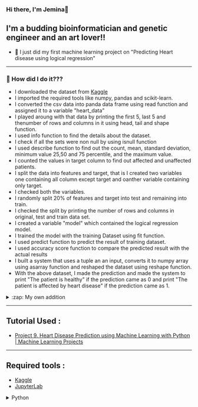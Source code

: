 ### Hi there, I'm Jemina👋


## I'm a budding bioinformatician and genetic engineer and an art lover!!

- 🔭 I just did my first machine learning project on "Predicting Heart disease using logical regression"


---

### 📕 How did I do it???

<!-- BLOG-POST-LIST:START -->
- I downloaded the dataset from [Kaggle](https://www.kaggle.com/ronitf/heart-disease-uci) 
- I imported the required tools like numpy, pandas and scikit-learn.
- I converted the csv data into panda data frame using read function and assigned it to a variable "heart_data"
- I played aroung with that data by printing the first 5, last 5 and thenumber of rows and columns in it using head, tail and shape function.
- I used info function to find the details about the dataset.
- I check if all the sets were non null by using isnull function
- I used describe function to find out the count, mean, standard deviation, minimum value 25,50 and 75 percentile, and the maximum value.
- I counted the values in target column to find out affected and unaffected patients.
- I split the data into features and target, that is I created two variables one containing all column except target and oanther variable containing only target.
- I checked both the variables.
- I randomly split 20% of features and target into test and remaining into train.
- I checked the split by printing the number of rows and columns in original, test and train data set.
- I created a variable "model" which contained the logical regression model.
- I trained the model with the training Dataset using fit function.
- I used predict function to predict the result of training dataset.
- I used accuracy score function to compare the predicted result with the actual results
- I built a system that uses a tuple an an input, converts it to numpy array using asarray function and reshaped the dataset using reshape function.
- With the above dataset, I made the prediction and made the system to print "The patient is healthy" if the prediction came as 0 and print "The patient is affected by heart disease" if the prediction came as 1.

<details>
  <summary>:zap: My own addition</summary>
  
<!--START_SECTION:activity-->
1. I wanted the user to enter the data rather than changing values in code itself.
2. Therefore, I printed out questions like "Your age and Your sex and got the appropriate numerical inputs by instructing the user accordingly.
3. I appended those values to a list using append function.
4. I converted that list to a tuple using tuple function.
5. Then, I predicted the result using steps mentioned before.
<!--END_SECTION:activity-->    
    
</details>

---

## Tutorial Used : 

- [Project 9. Heart Disease Prediction using Machine Learning with Python | Machine Learning Projects](https://www.youtube.com/watch?v=qmqCYC-MBQo)

---
## Required tools :
- [Kaggle](https://www.kaggle.com/)
- [JupyterLab](https://jupyter.org/)
<details>
  <summary>Python</summary>
  
<!--START_SECTION:activity-->
1. [Numpy](https://numpy.org/)
2. [Pandas](https://pandas.pydata.org/)
3. [Scikit-Learn](https://scikit-learn.org/stable/)
<!--END_SECTION:activity-->    
    
</details>
